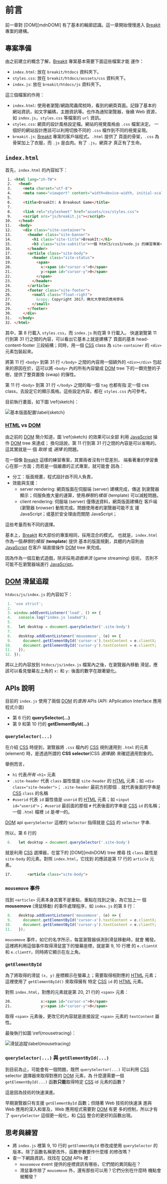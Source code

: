 <!---
  @file       chapter_04.md
  @date       11/23/2018 created.
  @copyright  CC-BY, (C) 2017 Yiwei Chiao
  @detail
    This file is machine-generated. DONOT MODIFY IT DIRECTLY.
-->
# 前言

 前一章對 [DOM][mdnDOMl] 有了基本的輪廓認識。這一章開始慢慢進入
 [Breakit][breakit] 專案的建構。

## 專案準備

 由之前建立的概念了解，[Breakit][breakit] 專案基本需要下面這些檔案才能
 運作：

  * `index.html`: 放在 `breakit/htdocs` 資料夾下。
  * `styles.css`: 放在 `breakit/htdocs/asssets/css` 資料夾下。
  * `index.js`: 放在 `breakit/htdocs/js` 資料夾下。

 這三個檔案的作用：

  * `index.html`: 使用者瀏覽/網路爬蟲爬梳時，看到的網頁頁面。記錄了基本的
  網站資訊，如文字編碼，主題資訊等。也作為通知瀏覽器，後續 Web 資源，如
  `index.js`，`styles.css` 等檔案的 `url` 資訊。
  * `styles.css`: 網頁的設計風格設定檔。網站的視覺風格由 `.css` 檔案決定。
  一個好的網站設計應該可以利用切換不同的 `.css` 檔作到不同的視覺呈現。
  * `breakit.js`: [Breakit][breakit] 專案的客戶端程式。`.html` 提供了
  頁面的骨架，`.css` 為骨架加上了衣服，而 `.js` 是血肉。有了 `.js`，網頁才
  真正有了生命。

## `index.html`

  首先，`index.html` 的內容如下：

```html
 1. <html lang="zh-TW">
 2.   <head>
 3.     <meta charset="utf-8">
 4.     <meta name="viewport" content="width=device-width, initial-scale=1.0">
 5.
 6.     <title>BreakIt: A Breakout Game</title>
 7.
 8.     <link rel="stylesheet" href="assets/css/styles.css">
 9.     <script src="js/breakit.js"></script>
10.   </head>
11.   <body>
12.     <div class="site-container">
13.       <header class="site-banner">
14.         <h1 class="site-title">BreakIt:</h1>
15.         <h3 class="site-subtitle">一個 html5/css3/node.js 的練習專案</h3>
16.       </header>
17.       <article class="site-body">
18.         <header class="site-status">
19.           <span>
20.             x:<span id="cursor-x">0</span>
21.             y:<span id="cursor-y">0</span>
22.           </span>
23.         </header>
24.       </article>
25.       <footer class="site-footer">
26.         <small class="float-right">
27.           &copy; Copyright 2017，佛光大學資訊應用學系
28.         </small>
29.       </footer>
30.     </div>
31.   </body>
32. </html>
```

  其中，第 8 行載入 `styles.css`，而 `index.js` 則在第 9 行載入。
 快速瀏覽第 11 行到第 31 行之間的內容，可以看出它基本上就是建構了
 頁面的基本 head-content-footer 三段結構；同時，用一個 [CSS][mdnCSS]
 class 為 `site-container` 的 `<div>` 元素包裝起來。

 將第 11 行 `<body>` 到第 31 行 `</body>` 之間的內容用一個額外的
 `<div></div>` 包起來的原因在於，這可以將 `<body>` 內的所有內容變成
 [DOM][mdnDOM] tree 下的一顆完整的子樹，提供了整頁置換 (swap) 的彈性。

 第 11 行 `<body>` 到第 31 行 `</body>` 之間的每一個 `tag` 也都有指
 定一個 css class，去設定它的顯示風格。這些設定內容，都在 `styles.css`
 內可參考。

 目前執行畫面，如下圖 \ref{sketch}：

  ![基本版面配置\label{sketch}](images/sketch.png)

### [HTML][mdnHTML5] vs [DOM][mdnDOM]

  由之前的 [DOM][mdnDOM] 簡介知道，圖 \ref{sketch} 的效果可以全部
  利用 [JavaScript][mdnJavaScript] 操作 [DOM][mdnDOM] tree 來達成；
  換句話說，第 11 行到第 31 行之間的內容是可以省略的。這其實就是一
  個 *取捨* 或 *選擇* 的問題。

  在一個像 [BreakIt][breakit] 這樣的練習專案，其實兩者沒有什麼差別，
  端看著重的學習重心在那一方面；而若是一個嚴肅的正式專案，就可能會
  因為：

  * 分工：版面規畫，程式設計由不同人負責，
  * 效能與支援：
    - server rendering: 網頁版面在伺服端 (server) 建構完成，傳送
      到瀏覽器顯示；伺服負擔大量的運算，使用*靜態*的*樣版*
      (template) 可以減輕問題。
    - client rendering: 伺服端 (server) 僅傳送資料，網頁版面建構在
      客戶端 (瀏覽器 browser) 動態完成。問題使用者的瀏覽器可能不支
      援 JavaScript；或基於安全理由而關閉 JavaScript；

  這些考量而有不同的選擇。

  基本上，[BreakIt][breakit] 和大部份的專案相同，採用混合的模式。
  也就是，`index.html` 作為一個*靜態*的*模版* (**template**) 提供
  基本的版面規劃，具體的內容則由 [JavaScript][mdnJavaScript] 在客戶
  端直接操作 [DOM][mdnDOM] tree 來完成。

  因為作為一個互動式遊戲，除非採用*遊戲串流* (game streaming) 技術，
  否則不可能不在瀏覽器端進行 [JavaScript][mdnJavaScript]。

[mdnCSS]: https://developer.mozilla.org/en-US/docs/Web/CSS  

<!-- intro.md -->

## [DOM][mdnDOM] 滑鼠追蹤

 `htdocs/js/index.js` 的內容如下：

```javascript
 1. 'use strict';
 2.
 3. window.addEventListener('load', () => {
 4.   console.log("index.js loaded");
 5.
 6.   let desktop = document.querySelector('.site-body')
 7.
 8.   desktop.addEventListener('mousemove', (e) => {
 9.     document.getElementById('cursor-x').textContent = e.clientX;
10.     document.getElementById('cursor-y').textContent = e.clientY;
11.   });
12. });
```

  將以上的內容放到 `htdocs/js/index.js` 檔案內之後，在瀏覽器內移動
  滑鼠，應該可以看見螢幕左上角的 `x:` 和 `y:` 後面的數字在跟著變化。

## APIs 說明

  目前的 `index.js` 使用了兩個 [DOM][mdnDOM] 的*查詢* APIs (API:
  APplication Interface 應用程式介面)

  * 第 6 行的 **querySelector(...)**
  * 第 9 和第 10 行的 **getElementById(...)**

### `querySelector(...)`

  在介紹 [CSS][mdnCSS] 時提到，瀏覽器將 `.css` 檔內的 [CSS][mdnCSS]
  規則運用到 `.html` 的元素 (element) 時，是透過所謂的
  **CSS selector**(CSS *選擇器*) 來確認適用對象的。

  舉例而言，

  * `h1` 代表*所有* `<h1>` 元素
  * `.site-header` 代表 `class` 屬性值是 `site-header` 的 [HTML][mdnHTML5]
   元素；如 `<div class="site-header">`； `.site-header` 最前方的那個
   `.` 就代表後面的字串是 [CSS][mdnCSS] `class` 的名稱
  * `#userid` 代表 `id` 屬性值是 `userid` 的 [HTML][mdnHTML5]
   元素；如 `<input id="userid">`； `#userid` 最前面的那個
   `#` 代表後面的字串是 [CSS][mdnCSS] `id` 的名稱；一個 `.html` 檔裡
   `id` 是*唯一*的。

  [DOM][mdnDOM] api `querySelector` 這裡的 `Selector` 指得就是
  [CSS][mdnCSS] 的 `selector` 字串.

  所以，第 6 行的 

```javascript
 6.   let desktop = document.querySelector('.site-body')
```

  就是利用 [CSS][mdnCSS] 選擇器，在當下的 [DOM][mdnDOM} tree 裡尋
  找 `class` 屬性是`site-body` 的元素。對照 `index.html`，它找到
  的應該是第 17 行的 `article` 元素。

```html
17.       <article class="site-body">
```

### `mousemove` 事件

  找到 `<article>` 元素本身其實不是重點，重點在找到之後，為它加上一
  個 **mousemove** (滑鼠移動) 的事件處理程序，如 `index.js` 的第 8
  行：

```javascript
 8.   desktop.addEventListener('mousemove', (e) => {
 9.     document.getElementById('cursor-x').textContent = e.clientX;
10.     document.getElementById('cursor-y').textContent = e.clientY;
11.   });
```

 `mousemove` 事件，如它的名字所示，每當瀏覽器偵測到滑鼠移動時，就會
 觸發。這裡將利用這個事件取得滑鼠當下的螢幕座標，就是第 9, 10 行裡
 的 `e.clientX` 和 `e.clientY`，同時將它顯示在左上角。

### `getElementById`

 為了將取得的滑鼠 `(x, y)` 座標顯示在螢幕上；需要取得相對應的
 [HTML][mdnHTML5] 元素；這裡使用了 `getElementById()` 來取得擁有
 特定 [CSS][mdnCSS] `id` 的 [HTML][mdnHTML5] 元素。

 對照 `index.html`，對應的元素就是第 20, 21 行的 `<span>` 元素：

```html
20.             x:<span id="cursor-x">0</span>
21.             y:<span id="cursor-y">0</span>
```

 取得 `<span>` 元素後，更改它的內容就是直接設定 `<span>` 元素的
 `textContent` 屬性。

 最後執行如圖 \ref{mousetracing}：

  ![滑鼠追蹤\label{mousetracing}](images/mousetracing.png)

### `querySelector(...)` 與 `getElementById(...)`

 到目前為止，可能會有一個問題，既然 `querySelector(...)` 可以利用
 [CSS][mdnCSS] selector 選擇器來取得對應的 [DOM][mdnDOM] 元素，為
 什麼還需要一個 `getElementById(...)` 函數**只能**取得特定
 [CSS][mdnCSS] id 元素的函數？

 這是因為技術的快速演進。

 早期瀏覽器只有支援 `getElementById` 函數；但隨著 Web 技術的快速演
 進與 Web 應用的深入和普及，Web 應用程式需要對 [DOM][mdnDOM] 有更
 多的控制，所以才有了 `querySelector` 這個更一般化，和 [CSS][mdnCSS]
 整合的更好的函數出現。

## 思考與練習

  * 將 `index.js` 裡第 9, 10 行的 `getElementById` 修改成使用
   `querySelector` 的版本。除了函數名稱更改外，函數參數要作什麼樣
   的修改嗎？
  * 查一下網路資訊，找找在 [DOM][mdnDOM] APIs 裡：
    + `mousemove` event 提供的座標資訊有哪些，它們間的異同點在？
    + 滑鼠事件除了 `mousemove` 外，還有那些可以用？它們分別在什麼時
     機點會被觸發？

<!-- mouse.md -->

[ECMAScript]: https://www.ecma-international.org/publications/standards/Ecma-262.htm
[breakit]: https://github.com/ywchiao/breakit.git
[breakout]: https://en.wikipedia.org/wiki/Breakout_(video_game)
[nodejs]: https://nodejs.org
[atom]: https://atom.io
[babeljs]: https://babeljs.io
[browserify]: http://browserify.org
[git]: https://git-scm.com
[github]: https://github.com/
[ide]: https://en.wikipedia.org/wiki/Integrated_development_environment
[rollupjs]: https://rollupjs.org
[terser]: https://github.com/terser-js/terser
[torvalds]: https://en.wikipedia.org/wiki/Linus_Torvalds
[typescript]: https://www.typescriptlang.org
[vcs]: https://en.wikipedia.org/wiki/Version_control
[vscode]: https://github.com/Microsoft/vscode
[webpack]: https://webpack.github.io
[brew]: https://github.com/Homebrew/brew
[cli]: https://en.wikipedia.org/wiki/Command-line_interface
[cmder]: https://github.com/cmderdev/cmder
[gui]: https://en.wikipedia.org/wiki/Graphical_user_interface
[npm]: https://www.npmjs.com
[nvm]: https://github.com/creationix/nvm
[vim]: https://vim.sourceforge.io
[xcode]: https://developer.apple.com/xcode
[commonmark]: http://commonmark.org
[gfm]: https://github.github.com/gfm
[gitignore]: https://git-scm.com/docs/gitignore
[markdown]: https://en.wikipedia.org/wiki/Markdown
[MIT]: https://opensource.org/licenses/MIT
[scriptingLanguage]: https://en.wikipedia.org/wiki/Scripting_language
[shellScript]: https://en.wikipedia.org/wiki/Shell_script
[mdnCSS]: https://developer.mozilla.org/en-US/docs/Web/CSS
[mdnHTML]: https://developer.mozilla.org/en-US/docs/Web/HTML
[mdnJavaScript]: https://developer.mozilla.org/zh-TW/docs/Web/JavaScript
[wikiCSS]: https://en.wikipedia.org/wiki/Cascading_Style_Sheets
[wikiECMAScript]: https://en.wikipedia.org/wiki/ECMAScript
[wikiHTML]: https://en.wikipedia.org/wiki/HTML
[githubHead]: https://github.com/joshbuchea/HEAD
[mdnHTML5]: https://developer.mozilla.org/en-US/docs/Web/Guide/HTML/HTML5
[wikiMarkdown]: https://en.wikipedia.org/wiki/Markdown
[wikiMarkupLang]: https://en.wikipedia.org/wiki/Markup_language
[wikiMetadata]: https://en.wikipedia.org/wiki/Metadata
[wikiProgLang]: https://en.wikipedia.org/wiki/Programming_language
[wikiText]: https://en.wikipedia.org/wiki/Text_(literary_theory)
[wikiXML]: https://en.wikipedia.org/wiki/XML
[wikiYAML]: https://en.wikipedia.org/wiki/YAML
[chrome]: https://www.google.com.tw/chrome
[firefox]: https://www.mozilla.org/zh-TW/firefox/
[jade]: http://jade-lang.com/
[jinja]: http://jinja.pocoo.org/
[mdnDOM]: https://developer.mozilla.org/en-US/docs/Web/API/Document_Object_Model
[mdnSVG]: https://developer.mozilla.org/zh-TW/docs/Web/SVG
[mdnXML]: https://developer.mozilla.org/en-US/docs/XML_introduction
[PHP]: https://secure.php.net/
[Python]: https://www.python.org/
[Ruby]: https://www.ruby-lang.org/zh_tw/
[twig]: https://twig.symfony.com/
[wikiERuby]: https://en.wikipedia.org/wiki/ERuby
[wikiJSP]: https://en.wikipedia.org/wiki/JavaServer_Pages
[wikiTemplatEngine]: https://en.wikipedia.org/wiki/Template_processor
[^ECMAScript]: https://en.wikipedia.org/wiki/ECMAScript
[^breakit]: https://github.com/ywchiao/breakit
[^breakout]: https://en.wikipedia.org/wiki/Breakout_(video_game)
[^nodejs]: https://nodejs.org
[^atom]: https://atom.io
[^babeljs]: https://babeljs.io
[^browserify]: http://browserify.org
[^git]: https://git-scm.com
[^github]: https://github.com
[^ide]: https://en.wikipedia.org/wiki/Integrated_development_environment
[^rollupjs]: https://rollupjs.org
[^terser]: https://github.com/terser-js/terser
[^torvalds]: https://en.wikipedia.org/wiki/Linus_Torvalds
[^typescript]: https://www.typescriptlang.org
[^vcs]: https://en.wikipedia.org/wiki/Version_control
[^vscode]: https://github.com/Microsoft/vscode
[^webpack]: https://webpack.github.io
[^brew]: https://github.com/Homebrew/brew
[^cli]: https://en.wikipedia.org/wiki/Command-line_interface
[^cmder]: https://github.com/cmderdev/cmder
[^gui]: https://en.wikipedia.org/wiki/Graphical_user_interface
[^npm]: https://www.npmjs.com
[^nvm]: https://github.com/creationix/nvm
[^vim]: https://vim.sourceforge.io
[^xcode]: https://developer.apple.com/xcode
[^commonmark]: http://commonmark.org
[^gfm]: https://github.github.com/gfm
[^gitignore]: https://git-scm.com/docs/gitignore
[^markdown]: https://en.wikipedia.org/wiki/Markdown
[^MIT]: https://opensource.org/licenses/MIT

<!--- chapter_04.md -->
